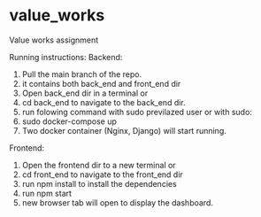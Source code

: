 # value_works
Value works assignment

Running instructions:
Backend:
1. Pull the main branch of the repo.
2. it contains both back_end and front_end dir 
3. Open back_end dir in a terminal or
4. cd back_end to navigate to the back_end dir.
5. run folowing command with sudo previlazed user or with sudo:
6. sudo docker-compose up
7. Two docker container (Nginx, Django) will start running.

Frontend:
1. Open the frontend dir to a new terminal or
2. cd front_end to navigate to the front_end dir
3. run npm install to install the dependencies
4. run npm start
5. new browser tab will open to display the dashboard.
 
 
